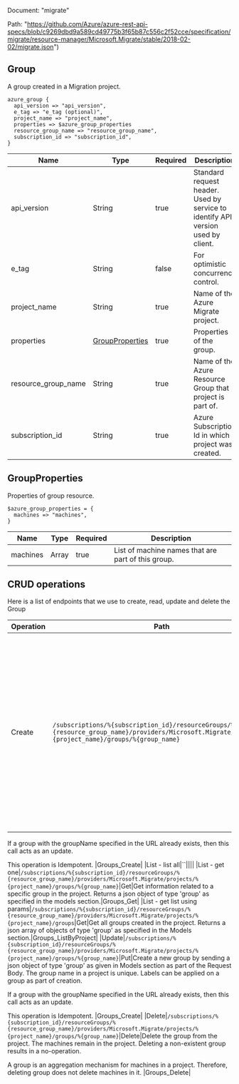 Document: "migrate"


Path: "https://github.com/Azure/azure-rest-api-specs/blob/c9269dbd9a589cd49775b3f65b87c556c2f52cce/specification/migrate/resource-manager/Microsoft.Migrate/stable/2018-02-02/migrate.json")

## Group

A group created in a Migration project.

```puppet
azure_group {
  api_version => "api_version",
  e_tag => "e_tag (optional)",
  project_name => "project_name",
  properties => $azure_group_properties
  resource_group_name => "resource_group_name",
  subscription_id => "subscription_id",
}
```

| Name        | Type           | Required       | Description       |
| ------------- | ------------- | ------------- | ------------- |
|api_version | String | true | Standard request header. Used by service to identify API version used by client. |
|e_tag | String | false | For optimistic concurrency control. |
|project_name | String | true | Name of the Azure Migrate project. |
|properties | [GroupProperties](#groupproperties) | true | Properties of the group. |
|resource_group_name | String | true | Name of the Azure Resource Group that project is part of. |
|subscription_id | String | true | Azure Subscription Id in which project was created. |
        
## GroupProperties

Properties of group resource.

```puppet
$azure_group_properties = {
  machines => "machines",
}
```

| Name        | Type           | Required       | Description       |
| ------------- | ------------- | ------------- | ------------- |
|machines | Array | true | List of machine names that are part of this group. |



## CRUD operations

Here is a list of endpoints that we use to create, read, update and delete the Group

| Operation | Path | Verb | Description | OperationID |
| ------------- | ------------- | ------------- | ------------- | ------------- |
|Create|`/subscriptions/%{subscription_id}/resourceGroups/%{resource_group_name}/providers/Microsoft.Migrate/projects/%{project_name}/groups/%{group_name}`|Put|Create a new group by sending a json object of type 'group' as given in Models section as part of the Request Body. The group name in a project is unique. Labels can be applied on a group as part of creation.

If a group with the groupName specified in the URL already exists, then this call acts as an update.

This operation is Idempotent.
|Groups_Create|
|List - list all|``||||
|List - get one|`/subscriptions/%{subscription_id}/resourceGroups/%{resource_group_name}/providers/Microsoft.Migrate/projects/%{project_name}/groups/%{group_name}`|Get|Get information related to a specific group in the project. Returns a json object of type 'group' as specified in the models section.|Groups_Get|
|List - get list using params|`/subscriptions/%{subscription_id}/resourceGroups/%{resource_group_name}/providers/Microsoft.Migrate/projects/%{project_name}/groups`|Get|Get all groups created in the project. Returns a json array of objects of type 'group' as specified in the Models section.|Groups_ListByProject|
|Update|`/subscriptions/%{subscription_id}/resourceGroups/%{resource_group_name}/providers/Microsoft.Migrate/projects/%{project_name}/groups/%{group_name}`|Put|Create a new group by sending a json object of type 'group' as given in Models section as part of the Request Body. The group name in a project is unique. Labels can be applied on a group as part of creation.

If a group with the groupName specified in the URL already exists, then this call acts as an update.

This operation is Idempotent.
|Groups_Create|
|Delete|`/subscriptions/%{subscription_id}/resourceGroups/%{resource_group_name}/providers/Microsoft.Migrate/projects/%{project_name}/groups/%{group_name}`|Delete|Delete the group from the project. The machines remain in the project. Deleting a non-existent group results in a no-operation.

A group is an aggregation mechanism for machines in a project. Therefore, deleting group does not delete machines in it.
|Groups_Delete|
